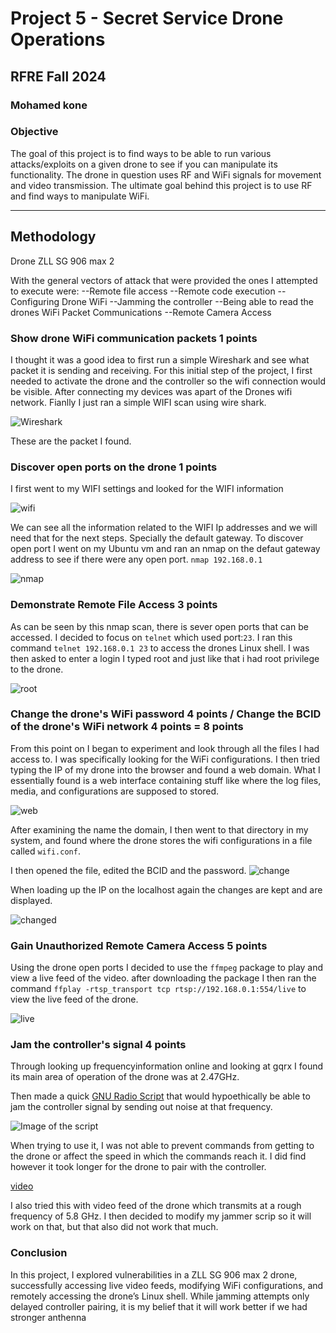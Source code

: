 # Project 5 - Secret Service Drone Operations

## RFRE Fall 2024

### Mohamed kone 

### Objective

The goal of this project is to find ways to be able to run various attacks/exploits on a given drone to see if you can manipulate its functionality. The drone in question uses RF and WiFi signals for movement and video transmission. The ultimate goal behind this project is to use RF and find ways to manipulate WiFi.

---

## Methodology

Drone ZLL SG 906 max 2

With the general vectors of attack that were provided the ones I attempted to execute were:
--Remote file access
--Remote code execution
--Configuring Drone WiFi
--Jamming the controller
--Being able to read the drones WiFi Packet Communications
--Remote Camera Access

### Show drone WiFi communication packets 1 points 
I thought it was a good idea to first run a simple Wireshark and see what packet it is sending and receiving. For this initial step of the project, I first needed to activate the drone and the controller so the wifi connection would be visible. After connecting my devices was apart of the Drones wifi network. Fianlly I just ran a simple WIFI scan using wire shark.

![Wireshark](./Picture/Wireshark.png)

These are the packet I found. 

### Discover open ports on the drone 1 points 
I first went to my WIFI settings and looked for the WIFI information 

![wifi](./Picture/wifi.png)

We can see all the information related to the WIFI Ip addresses and we will need that for the next steps. Specially the default gateway.
To discover open port I went on my Ubuntu vm and ran an nmap on the defaut gateway address to see if there were any open port.  `nmap 192.168.0.1`

![nmap](./Picture/Nmap.png)

### Demonstrate Remote File Access 3 points 
As can be seen by this nmap scan, there is sever  open ports that can be accessed. I decided to focus on `telnet`  which used port:`23`. I ran this command `telnet 192.168.0.1 23` to access the drones Linux shell. I was then asked to enter a login I typed root and just like that i had root privilege to the drone.

![root](./Picture/telnet.png)

### Change the drone's WiFi password  4 points / Change the BCID of the drone's WiFi network 4 points = 8 points 
From this point on I began to experiment and look through all the files I had access to. I was specifically looking for the WiFi configurations. I then tried typing the IP of my drone into the browser and found a web domain. What I essentially found is a web interface containing stuff like where the log files, media, and configurations are supposed to stored.

![web](./Picture/Wifi_org.png)

After examining the name the domain, I then went to that directory in my system, and found where the drone stores the wifi configurations in a file called `wifi.conf`.

I then opened the file, edited the BCID and the password.
![change](./Picture/wifi_change_file.png)

When loading up the IP on the localhost again the changes are kept and are displayed.

![changed](./Picture/Wifi_change.png)

### Gain Unauthorized Remote Camera Access 5 points   
Using the drone open ports I decided to use the `ffmpeg` package to play and view a live feed of the video. 
after downloading the package I then ran the command `ffplay -rtsp_transport tcp rtsp://192.168.0.1:554/live` to view the live feed of the drone.

![live](./Picture/canera_acess.png)

### Jam the controller's signal 4 points 
Through looking up  frequencyinformation online and looking at gqrx I found its main area of operation of the drone was at 2.47GHz.

Then made a quick [GNU Radio Script](./Jammer/Jammer.grc) that would hypoethically be able to jam the controller signal by sending out noise at that frequency.

![Image of the script](./Picture/jammer.png)

When trying to use it, I was not able to prevent commands from getting to the drone or affect the speed in which the commands reach it. I did find however it took longer for the drone to pair with the controller.

[video](./video/IMG_4147.mp4)

I also tried this with video feed of the drone which transmits at a rough frequency of 5.8 GHz. I then decided to modify my jammer scrip so it will work on that, but that also did not work that much.


### Conclusion
In this project, I explored vulnerabilities in a ZLL SG 906 max 2 drone, successfully accessing live video feeds, modifying WiFi configurations, and remotely accessing the drone’s Linux shell. While jamming attempts only  delayed controller pairing, it is my belief that it will work better if we had stronger anthenna
